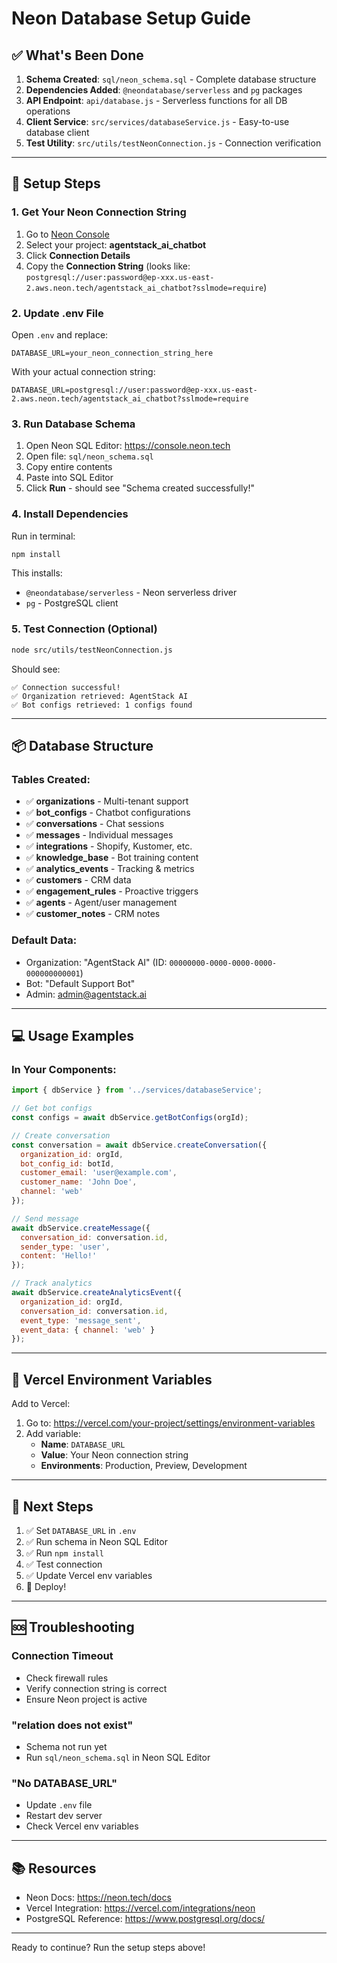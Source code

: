 # Neon Database Setup Guide

## ✅ What's Been Done

1. **Schema Created**: `sql/neon_schema.sql` - Complete database structure
2. **Dependencies Added**: `@neondatabase/serverless` and `pg` packages
3. **API Endpoint**: `api/database.js` - Serverless functions for all DB operations
4. **Client Service**: `src/services/databaseService.js` - Easy-to-use database client
5. **Test Utility**: `src/utils/testNeonConnection.js` - Connection verification

---

## 🚀 Setup Steps

### 1. Get Your Neon Connection String

1. Go to [Neon Console](https://console.neon.tech)
2. Select your project: **agentstack_ai_chatbot**
3. Click **Connection Details**
4. Copy the **Connection String** (looks like: `postgresql://user:password@ep-xxx.us-east-2.aws.neon.tech/agentstack_ai_chatbot?sslmode=require`)

### 2. Update .env File

Open `.env` and replace:
```
DATABASE_URL=your_neon_connection_string_here
```

With your actual connection string:
```
DATABASE_URL=postgresql://user:password@ep-xxx.us-east-2.aws.neon.tech/agentstack_ai_chatbot?sslmode=require
```

### 3. Run Database Schema

1. Open Neon SQL Editor: https://console.neon.tech
2. Open file: `sql/neon_schema.sql`
3. Copy entire contents
4. Paste into SQL Editor
5. Click **Run** - should see "Schema created successfully!"

### 4. Install Dependencies

Run in terminal:
```bash
npm install
```

This installs:
- `@neondatabase/serverless` - Neon serverless driver
- `pg` - PostgreSQL client

### 5. Test Connection (Optional)

```bash
node src/utils/testNeonConnection.js
```

Should see:
```
✅ Connection successful!
✅ Organization retrieved: AgentStack AI
✅ Bot configs retrieved: 1 configs found
```

---

## 📦 Database Structure

### Tables Created:
- ✅ **organizations** - Multi-tenant support
- ✅ **bot_configs** - Chatbot configurations
- ✅ **conversations** - Chat sessions
- ✅ **messages** - Individual messages
- ✅ **integrations** - Shopify, Kustomer, etc.
- ✅ **knowledge_base** - Bot training content
- ✅ **analytics_events** - Tracking & metrics
- ✅ **customers** - CRM data
- ✅ **engagement_rules** - Proactive triggers
- ✅ **agents** - Agent/user management
- ✅ **customer_notes** - CRM notes

### Default Data:
- Organization: "AgentStack AI" (ID: `00000000-0000-0000-0000-000000000001`)
- Bot: "Default Support Bot"
- Admin: admin@agentstack.ai

---

## 💻 Usage Examples

### In Your Components:

```javascript
import { dbService } from '../services/databaseService';

// Get bot configs
const configs = await dbService.getBotConfigs(orgId);

// Create conversation
const conversation = await dbService.createConversation({
  organization_id: orgId,
  bot_config_id: botId,
  customer_email: 'user@example.com',
  customer_name: 'John Doe',
  channel: 'web'
});

// Send message
await dbService.createMessage({
  conversation_id: conversation.id,
  sender_type: 'user',
  content: 'Hello!'
});

// Track analytics
await dbService.createAnalyticsEvent({
  organization_id: orgId,
  conversation_id: conversation.id,
  event_type: 'message_sent',
  event_data: { channel: 'web' }
});
```

---

## 🔧 Vercel Environment Variables

Add to Vercel:
1. Go to: https://vercel.com/your-project/settings/environment-variables
2. Add variable:
   - **Name**: `DATABASE_URL`
   - **Value**: Your Neon connection string
   - **Environments**: Production, Preview, Development

---

## 🎯 Next Steps

1. ✅ Set `DATABASE_URL` in `.env`
2. ✅ Run schema in Neon SQL Editor
3. ✅ Run `npm install`
4. ✅ Test connection
5. ✅ Update Vercel env variables
6. 🚀 Deploy!

---

## 🆘 Troubleshooting

### Connection Timeout
- Check firewall rules
- Verify connection string is correct
- Ensure Neon project is active

### "relation does not exist"
- Schema not run yet
- Run `sql/neon_schema.sql` in Neon SQL Editor

### "No DATABASE_URL"
- Update `.env` file
- Restart dev server
- Check Vercel env variables

---

## 📚 Resources

- Neon Docs: https://neon.tech/docs
- Vercel Integration: https://vercel.com/integrations/neon
- PostgreSQL Reference: https://www.postgresql.org/docs/

---

Ready to continue? Run the setup steps above!
